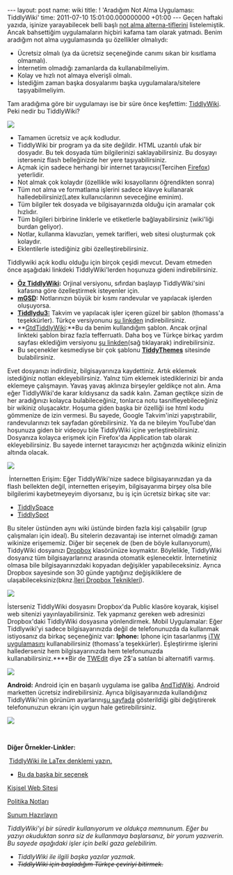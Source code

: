 --- layout: post name: wiki title: ! 'Aradığım Not Alma Uygulaması: TiddlyWiki' time: 2011-07-10 15:01:00.000000000 +01:00 --- Geçen haftaki yazıda, işinize yarayabilecek belli başlı [not alma alterna-tiflerini](http://asuyatuyolar.blogspot.com/2011/06/not-alma-alternatifleri.html) listelemiştik. Ancak bahsettiğim uygulamaların hiçbiri kafama tam olarak yatmadı. Benim aradığım not alma uygulamasında şu özellikler olmalıydı:

-   Ücretsiz olmalı (ya da ücretsiz seçeneğinde canımı sıkan bir kısıtlama olmamalı).
-   İnternetim olmadığı zamanlarda da kullanabilmeliyim.
-   Kolay ve hızlı not almaya elverişli olmalı.
-   İstediğim zaman başka dosyalarımı başka uygulamalara/sitelere taşıyabilmeliyim.

Tam aradığıma göre bir uygulamayı ise bir süre önce keşfettim: [TiddlyWiki](http://www.tiddlywiki.com/). Peki nedir bu TiddlyWiki?

[![](http://2.bp.blogspot.com/-gH2a-7o8s_4/Thi26pypHgI/AAAAAAAAA-g/DT84ZMC_spI/s200/gtdtiddlywiki.jpg)](http://2.bp.blogspot.com/-gH2a-7o8s_4/Thi26pypHgI/AAAAAAAAA-g/DT84ZMC_spI/s1600/gtdtiddlywiki.jpg)

-   Tamamen ücretsiz ve açık kodludur.
-   TiddlyWiki bir program ya da site değildir. HTML uzantılı ufak bir dosyadır. Bu tek dosyada tüm bilgilerinizi saklayabilirsiniz. Bu dosyayı isterseniz flash belleğinizde her yere taşıyabilirsiniz.
-   Açmak için sadece herhangi bir internet tarayıcısı(Tercihen [Firefox](http://asuyatuyolar.blogspot.com/2011/03/firefox-4-ckt.html)) yeterlidir.
-   Not almak çok kolaydır (özellikle wiki kısayollarını öğrendikten sonra)
-   Tüm not alma ve formatlama işlerini sadece klavye kullanarak halledebilirsiniz(Latex kullanıcılarının seveceğine eminim).
-   Tüm bilgiler tek dosyada ve bilgisayarınızda olduğu için aramalar çok hızlıdır.
-   Tüm bilgileri birbirine linklerle ve etiketlerle bağlayabilirsiniz (wiki'liği burdan geliyor).
-   Notlar, kullanma klavuzları, yemek tarifleri, web sitesi oluşturmak çok kolaydır.
-   Eklentilerle istediğiniz gibi özelleştirebilirsiniz.

Tiddlywiki açık kodlu olduğu için birçok çeşidi mevcut. Devam etmeden önce aşağıdaki linkdeki TiddlyWiki'lerden hoşunuza gideni indirebilirsiniz.

-   **[Öz TiddlyWiki](http://www.tiddlywiki.com/):** Orjinal versiyonu, sıfırdan başlayıp TiddlyWiki'sini kafasına göre özelleştirmek isteyenler için.
-   **[mGSD](http://mgsd.tiddlyspot.com/#mGSD):** Notlarınızın büyük bir kısmı randevular ve yapılacak işlerden oluşuyorsa.
-   [**Tiddlydu3:**](http://www.giffmex.org/tiddlydu3.html) Takvim ve yapılacak işler içeren güzel bir şablon (thomass'a teşekkürler). Türkçe versiyonunu [şu linkden](http://dl.dropbox.com/u/2490601/for%20download/TiddlyDu3-lite_tr.zip) indirebilirsiniz.
-   **[GtdTiddlyWiki](http://nathanbowers.com/gtdtw/):**Bu da benim kullandığım şablon. Ancak orjinal linkteki şablon biraz fazla tefferruatlı. Daha boş ve Türkçe birkaç yardım sayfası eklediğim versiyonu [şu linkden](http://dl.dropbox.com/u/2490601/gtdplus_bos.htm)(sağ tıklayarak) indirebilirsiniz.
-   Bu seçenekler kesmediyse bir çok şablonu **[TiddyThemes](http://tiddlythemes.com/#[[General%20themes]])** sitesinde bulabilirsiniz.

Evet dosyanızı indirdiniz, bilgisayarınıza kaydettiniz. Artık eklemek istediğiniz notları ekleyebilirsiniz. Yalnız tüm eklemek istediklerinizi bir anda eklemeye çalışmayın. Yavaş yavaş aklınıza birşeyler geldikçe not alın. Ama eğer TiddlyWiki'de karar kıldıysanız da sadık kalın. Zaman geçtikçe sizin de her aradığınızı kolayca bulabileceğiniz, tonlarca notu tasnifleyebileceğiniz bir wikiniz oluşacaktır.
Hoşuma giden başka bir özelliği ise html kodu gömmenize de izin vermesi. Bu sayede, Google Takvim'inizi yapıştırabilir, randevularınızı tek sayfadan görebilirsiniz. Ya da ne bileyim YouTube'dan hoşunuza giden bir videoyu bile TiddlyWiki içine yerleştirebilirsiniz.
Dosyanıza kolayca erişmek için Firefox'da Application tab olarak ekleyebilirsiniz. Bu sayede internet tarayıcınızı her açtığınızda wikiniz elinizin altında olacak.

[![](http://2.bp.blogspot.com/-ug7WgC6mYmM/Thmq6HADonI/AAAAAAAAA-s/X_MU_oU13wc/s400/app_tab.png)](http://2.bp.blogspot.com/-ug7WgC6mYmM/Thmq6HADonI/AAAAAAAAA-s/X_MU_oU13wc/s1600/app_tab.png)

 İnternetten Erişim:
Eğer TiddlyWiki'nize sadece bilgisayarınızdan ya da flash bellekten değil, internetten erişeyim, bilgisayarıma birşey olsa bile bilgilerimi kaybetmeyeyim diyorsanız, bu iş için ücretsiz birkaç site var:

-   [TiddlySpace](http://tiddlyspace.com/)
-   [TiddlySpot](http://tiddlyspot.com/)

Bu siteler üstünden aynı wiki üstünde birden fazla kişi çalışabilir (grup çalışmaları için ideal). Bu sitelerin dezavantajı ise internet olmadığı zaman wikinize erişememiz.
Diğer bir seçenek de (ben de böyle kullanıyorum), TiddyWiki dosyanızı [Dropbox](http://asuyatuyolar.blogspot.com/2009/12/dropbox.html) klasörünüze koymaktır. Böylelikle, TiddlyWiki dosyanız tüm bilgisayarlarınız arasında otomatik eşlenecektir. İnternetiniz olmasa bile bilgisayarınızdaki kopyadan değişikler yapabileceksiniz. Ayrıca Dropbox sayesinde son 30 günde yaptığınız değişikliklere de ulaşabileceksiniz(bknz.[İleri Dropbox Teknikleri](http://asuyatuyolar.blogspot.com/2011/02/ileri-dropbox-teknikleri.html)).

[![](http://3.bp.blogspot.com/-var-bKf0Oc4/ThmoblN5ByI/AAAAAAAAA-o/wpC-3LWFRPg/s640/tiddylwiki_plus_dropbox_bazinga.png)](http://3.bp.blogspot.com/-var-bKf0Oc4/ThmoblN5ByI/AAAAAAAAA-o/wpC-3LWFRPg/s1600/tiddylwiki_plus_dropbox_bazinga.png)

İsterseniz TiddlyWiki dosyasını Dropbox'da Public klasöre koyarak, kişisel web sitenizi yayınlayabilirsiniz. Tek yapmanız gereken web adresinizi Dropbox'daki TiddlyWiki dosyasına yönlendirmek.
Mobil Uygulamalar:
Eğer Tiddlywiki'yi sadece bilgisayarınızda değil de telefonunuzda da kullanmak istiyosanız da birkaç seçeneğiniz var:
**Iphone:**
Iphone için tasarlanmış [iTW uygulamasını](http://itw.bidix.info/) kullanabilirsiniz (thomass'a teşekkürler). Eşleştirirme işlerini hallederseniz hem bilgisayarınızda hem telefonunuzda kullanabilirsiniz.****Bir de [TWEdit](http://itunes.apple.com/us/app/twedit/id409607956?mt=8) diye 2\$'a satılan bi alternatifi varmış.

[![](http://1.bp.blogspot.com/-MZL2kpThUGM/T2PB4LP89II/AAAAAAAABMw/EGc8MZR4amg/s1600/itw2.jpg)](http://1.bp.blogspot.com/-MZL2kpThUGM/T2PB4LP89II/AAAAAAAABMw/EGc8MZR4amg/s1600/itw2.jpg)

**Android:**
Android için en başarılı uygulama ise galiba [AndTidWiki](https://play.google.com/store/apps/details?id=de.mgsimon.android.andtidwiki). Android marketten ücretsiz indirebilirsiniz. Ayrıca bilgisayarınızda kullandığınız TiddlyWiki'nin görünüm ayarlarını[şu sayfada](http://android.tiddlyspace.com/) gösterildiği gibi değiştirerek telefonunuzun ekranı için uygun hale getirebilirsiniz.

[![](http://2.bp.blogspot.com/-j1BrANUqzeg/T2PFg2Ss7TI/AAAAAAAABM4/Dwk4eohkM0w/s320/andtidwiki.jpg)](http://2.bp.blogspot.com/-j1BrANUqzeg/T2PFg2Ss7TI/AAAAAAAABM4/Dwk4eohkM0w/s1600/andtidwiki.jpg)

 

**Diğer Örnekler-Linkler:**

 [TiddlyWiki ile LaTex denklemi yazın.](http://www.zaphu.com/2007/10/10/tiddlywiki-and-latex-scientific-notebooks-made-easy/)

-   [Bu da başka bir seçenek](http://math.chapman.edu/%7Ejipsen/asciencepad/asciencepad.html)

[Kişisel Web Sitesi](http://www.biostat.wisc.edu/%7Evsingh/)

[Politika Notları](http://discourse.tiddlyspot.com/)

[Sunum Hazırlayın](http://discourse.tiddlyspot.com/)

*TiddlyWiki'yi bir süredir kullanıyorum ve oldukça memnunum. Eğer bu yazıyı okuduktan sonra siz de kullanmaya başlarsanız, bir yorum yazıverin. Bu sayede aşağıdaki işler için belki gaza gelebilirim.*

-   *TiddlyWiki ile ilgili başka yazılar yazmak.* 
-   *~~TiddlyWiki için başladığım Türkçe çeviriyi bitirmek.~~*


